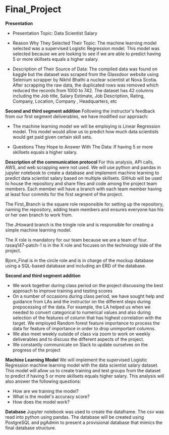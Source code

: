 # Final_Project
**Presentation**

- Presentation Topic: Data Scientist Salary

- Reason Why They Selected Their Topic: The machine learning model selected was a supervised Logistic Regression model. This model was selected because we are looking to see if we are able to predict having 5 or more skillsets equals a higher salary.

- Description of Their Source of Data: The compiled data was found on kaggle but the dataset was scraped from the Glassdoor website using Selenium scrapper by Nikhil Bhathi a nuclear scientist at Nova Scotia. After scrapping the raw data, the duplicated rows was removed which reduced the records from 1000 to 742. The dataset has 42 columns including the Job title, Salary Estimate, Job Description, Rating, Company, Location, Company , Headquarters, etc 

**Second and third segment addition**
Following the instructor's feedback from our first segment deliverables, we have modified our approach:
- The machine learning model we will be employing is Linear Regression model. This model would allow us to predict how much data scientists would get paid given certain skill sets.

- Questions They Hope to Answer With The Data: If having 5 or more skillsets equals a higher salary.

**Description of the communication protocol**
For this analysis, API calls, AWS, and web scrapping were not used. We will use python and pandas in jupyter notebook to create a database and implement machine learning to predict data scientist salary based on multiple skillsets. GitHub will be used to house the repository and share files and code among the project team members. Each member will have a branch with each team member having at least four commits for the first segment of the project. 

The First_Branch is the square role responsible for setting up the repository, naming the repository, adding team members and ensures everyone has his or her own branch to work from.

The JHoward branch is the tringle role and is responsible for creating a simple machine learning model. 

The X role is mandatory for our team because we are a team of four. rasaq147-patch-1 is in the X role and focuses on the technology side of the project. 

Bjorn_Final is in the circle role  and is in charge of the mockup database using a SQL-based database and including an ERD of the database.

**Second and third segment addition**
- We work together during class period on the project discussing the best approach to improve training and testing scores
- On a number of occasions during class period, we have sought help and guidance from LAs and the instructor on the different steps during prepocessing of the data. For example, the LA helped us when we needed to convert categorical to numerical values and also during selection of the features of column that has highest correlation with the target. We employed Random forest feature importance to process the data for feature of importance in order to drop unimportant columns.
- We also meet weekly outside of class via zoom to work on weekly deliverables and to discuss the different aspects of the project.
- We constantly communicate on Slack to update ourselves on the progress of the project

**Machine Learning Model**
We will implement the supervised Logistic Regression machine learning model with the data scientist salary dataset. This model will allow us to create training and test groups from the dataset to predict if having 5 or more skillsets equals higher salary. This analysis will also answer the following questions: 
- How are we training the model? 
- What is the model's accuracy score? 
- How does the model work?

**Database**
Jupyter notebook was used to create the dataframe. The csv was read into python using pandas. The database will be created using PostgreSQL and pgAdmin to present a provisional database that mimics the final database structure.













